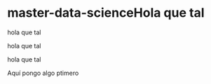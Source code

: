 # master-data-scienceHola que tal
hola que tal

hola que tal

hola que tal

Aquí pongo algo ptimero
